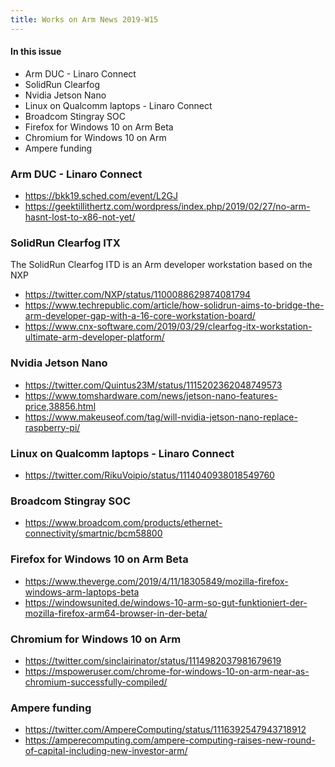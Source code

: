 ```yaml
---
title: Works on Arm News 2019-W15
---
```


#### In this issue

* Arm DUC - Linaro Connect
* SolidRun Clearfog 
* Nvidia Jetson Nano
* Linux on Qualcomm laptops - Linaro Connect
* Broadcom Stingray SOC
* Firefox for Windows 10 on Arm Beta
* Chromium for Windows 10 on Arm
* Ampere funding

### Arm DUC - Linaro Connect

* https://bkk19.sched.com/event/L2GJ
* https://geektillithertz.com/wordpress/index.php/2019/02/27/no-arm-hasnt-lost-to-x86-not-yet/

### SolidRun Clearfog ITX

The SolidRun Clearfog ITD is an Arm developer workstation
based on the NXP 

* https://twitter.com/NXP/status/1100088629874081794
* https://www.techrepublic.com/article/how-solidrun-aims-to-bridge-the-arm-developer-gap-with-a-16-core-workstation-board/
* https://www.cnx-software.com/2019/03/29/clearfog-itx-workstation-ultimate-arm-developer-platform/

### Nvidia Jetson Nano

* https://twitter.com/Quintus23M/status/1115202362048749573
* https://www.tomshardware.com/news/jetson-nano-features-price,38856.html
* https://www.makeuseof.com/tag/will-nvidia-jetson-nano-replace-raspberry-pi/

### Linux on Qualcomm laptops - Linaro Connect

* https://twitter.com/RikuVoipio/status/1114040938018549760

### Broadcom Stingray SOC

* https://www.broadcom.com/products/ethernet-connectivity/smartnic/bcm58800

### Firefox for Windows 10 on Arm Beta

* https://www.theverge.com/2019/4/11/18305849/mozilla-firefox-windows-arm-laptops-beta
* https://windowsunited.de/windows-10-arm-so-gut-funktioniert-der-mozilla-firefox-arm64-browser-in-der-beta/

### Chromium for Windows 10 on Arm

* https://twitter.com/sinclairinator/status/1114982037981679619
* https://mspoweruser.com/chrome-for-windows-10-on-arm-near-as-chromium-successfully-compiled/

### Ampere funding

* https://twitter.com/AmpereComputing/status/1116392547943718912
* https://amperecomputing.com/ampere-computing-raises-new-round-of-capital-including-new-investor-arm/
